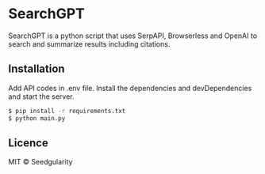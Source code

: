 <h1>SearchGPT</h1>

<p>SearchGPT is a python script that uses SerpAPI, Browserless and OpenAI to search and summarize results including citations.</p>

<h2>Installation</h2>

<p>Add API codes in .env file. Install the dependencies and devDependencies and start the server.</p>

```sh  
$ pip install -r requirements.txt
$ python main.py
```

<h2>Licence</h2>

MIT © <a hrefs="https://github.com/seedgularity">Seedgularity</a>